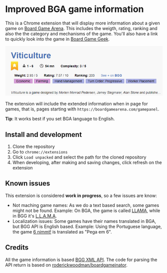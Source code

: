 # Improved BGA game information

This is a Chrome extension that will display more information about a given game on [Board Game Arena](https://boardgamearena.com). This includes the weigth, rating, ranking and also the the category and mechanisms of the game.
You'll also have a link to quickly look into the game in [Board Game Geek](https://boardgamegeek.com).

![Extension example](example.png)

The extension will include the extended information when in page for games, that is, pages starting with `https://boardgamearena.com/gamepanel`.

**Tip**: It works best if you set BGA language to English.

## Install and development

1. Clone the repository
2. Go to `chrome://extensions`
3. Click `Load unpacked` and select the path for the cloned repository
4. When developing, after making and saving changes, click refresh on the extension

## Known issues
This extension is considered **work in progress**, so a few issues are know:
- Not maching game names: As we do a text based search, some games might not be found. Example: On BGA, the game is called [LLAMA](https://boardgamearena.com/gamepanel?game=lama), while in BGG it's [L.L.A.M.A](https://boardgamegeek.com/boardgame/266083/llm).
- Localization issues: Some games have their names translated in BGA, but BGG API is English based. Example: Using the Portuguese language, the game [6 nimmt!](https://boardgamearena.com/gamepanel?game=sechsnimmt) is translated as "Pega em 6". 

## Credits
All the game information is based [BGG XML API](https://boardgamegeek.com/wiki/page/BGG_XML_API2). The code for parsing the API return is based on [roderickwoodman/boardgameinator](https://github.com/roderickwoodman/boardgameinator).